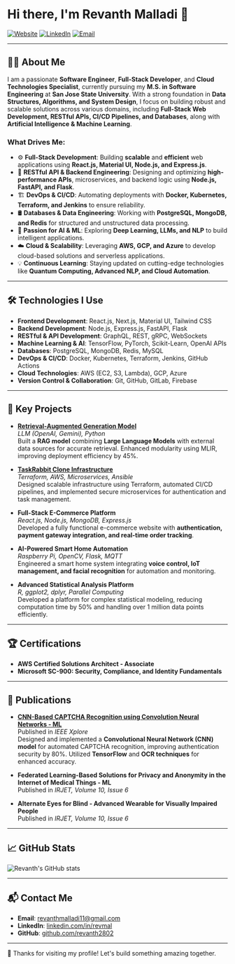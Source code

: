 # Hi there, I'm Revanth Malladi 👋  

[![Website](https://img.shields.io/badge/Website-Visit-blue)](https://github.com/revanth2802) [![LinkedIn](https://img.shields.io/badge/LinkedIn-Connect-blue)](https://linkedin.com/in/revmal) [![Email](https://img.shields.io/badge/Email-Mail%20Me-red)](mailto:revanthmalladi11@gmail.com)  

---

## 🧑‍💻 About Me  

I am a passionate **Software Engineer**, **Full-Stack Developer**, and **Cloud Technologies Specialist**, currently pursuing my **M.S. in Software Engineering** at **San Jose State University**. With a strong foundation in **Data Structures, Algorithms, and System Design**, I focus on building robust and scalable solutions across various domains, including **Full-Stack Web Development, RESTful APIs, CI/CD Pipelines, and Databases**, along with **Artificial Intelligence & Machine Learning**.  

### What Drives Me:  
- ⚙️ **Full-Stack Development**: Building **scalable** and **efficient** web applications using **React.js, Material UI, Node.js, and Express.js**.  
- 🔗 **RESTful API & Backend Engineering**: Designing and optimizing **high-performance APIs**, microservices, and backend logic using **Node.js, FastAPI, and Flask**.  
- 🏗️ **DevOps & CI/CD**: Automating deployments with **Docker, Kubernetes, Terraform, and Jenkins** to ensure reliability.  
- 🛢 **Databases & Data Engineering**: Working with **PostgreSQL, MongoDB, and Redis** for structured and unstructured data processing.  
- 🌟 **Passion for AI & ML**: Exploring **Deep Learning, LLMs, and NLP** to build intelligent applications.  
- ☁️ **Cloud & Scalability**: Leveraging **AWS, GCP, and Azure** to develop cloud-based solutions and serverless applications.  
- 💡 **Continuous Learning**: Staying updated on cutting-edge technologies like **Quantum Computing, Advanced NLP, and Cloud Automation**.  

---

## 🛠 Technologies I Use  

- **Frontend Development**: React.js, Next.js, Material UI, Tailwind CSS  
- **Backend Development**: Node.js, Express.js, FastAPI, Flask  
- **RESTful & API Development**: GraphQL, REST, gRPC, WebSockets  
- **Machine Learning & AI**: TensorFlow, PyTorch, Scikit-Learn, OpenAI APIs  
- **Databases**: PostgreSQL, MongoDB, Redis, MySQL  
- **DevOps & CI/CD**: Docker, Kubernetes, Terraform, Jenkins, GitHub Actions  
- **Cloud Technologies**: AWS (EC2, S3, Lambda), GCP, Azure  
- **Version Control & Collaboration**: Git, GitHub, GitLab, Firebase  

---

## 🌟 Key Projects  

- **[Retrieval-Augmented Generation Model](https://github.com/revanth2802)**  
  *LLM (OpenAI, Gemini), Python*  
  Built a **RAG model** combining **Large Language Models** with external data sources for accurate retrieval. Enhanced modularity using MLIR, improving deployment efficiency by 45%.  

- **[TaskRabbit Clone Infrastructure](https://github.com/revanth2802)**  
  *Terraform, AWS, Microservices, Ansible*  
  Designed scalable infrastructure using Terraform, automated CI/CD pipelines, and implemented secure microservices for authentication and task management.  

- **Full-Stack E-Commerce Platform**  
  *React.js, Node.js, MongoDB, Express.js*  
  Developed a fully functional e-commerce website with **authentication, payment gateway integration, and real-time order tracking**.  

- **AI-Powered Smart Home Automation**  
  *Raspberry Pi, OpenCV, Flask, MQTT*  
  Engineered a smart home system integrating **voice control, IoT management, and facial recognition** for automation and monitoring.  

- **Advanced Statistical Analysis Platform**  
  *R, ggplot2, dplyr, Parallel Computing*  
  Developed a platform for complex statistical modeling, reducing computation time by 50% and handling over 1 million data points efficiently.  

---

## 🏆 Certifications  

- **AWS Certified Solutions Architect - Associate**  
- **Microsoft SC-900: Security, Compliance, and Identity Fundamentals**  

---

## 📜 Publications  

- **[CNN-Based CAPTCHA Recognition using Convolution Neural Networks - ML](https://ieeexplore.ieee.org/document/10838000)**  
  Published in *IEEE Xplore*  
  Designed and implemented a **Convolutional Neural Network (CNN) model** for automated CAPTCHA recognition, improving authentication security by 80%. Utilized **TensorFlow** and **OCR techniques** for enhanced accuracy.  

- **Federated Learning-Based Solutions for Privacy and Anonymity in the Internet of Medical Things - ML**  
  Published in *IRJET, Volume 10, Issue 6*  

- **Alternate Eyes for Blind - Advanced Wearable for Visually Impaired People**  
  Published in *IRJET, Volume 10, Issue 6*  

---

## 📈 GitHub Stats  

![Revanth's GitHub stats](https://github-readme-stats.vercel.app/api?username=revanth2802&show_icons=true&theme=radical)  

---

## 📬 Contact Me  

- **Email**: [revanthmalladi11@gmail.com](mailto:revanthmalladi11@gmail.com)  
- **LinkedIn**: [linkedin.com/in/revmal](https://linkedin.com/in/revmal)  
- **GitHub**: [github.com/revanth2802](https://github.com/revanth2802)  

---

🚀 Thanks for visiting my profile! Let's build something amazing together.  
